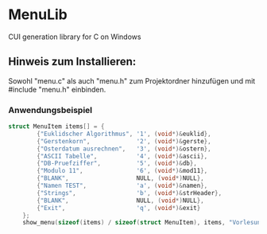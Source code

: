 # MenuLib
CUI generation library for C on Windows


## Hinweis zum Installieren:

Sowohl "menu.c" als auch "menu.h" zum Projektordner hinzufügen und mit #include "menu.h" einbinden.

### Anwendungsbeispiel
```C
struct MenuItem items[] = {
		{"Euklidscher Algorithmus",	'1', (void*)&euklid},
		{"Gerstenkorn",				'2', (void*)&gerste},
		{"Osterdatum ausrechnen",	'3', (void*)&ostern},
		{"ASCII Tabelle",			'4', (void*)&ascii},
		{"DB-Pruefziffer",			'5', (void*)&db},
		{"Modulo 11",				'6', (void*)&mod11},
		{"BLANK",					NULL, (void*)NULL},
		{"Namen TEST",				'a', (void*)&namen},
		{"Strings",					'b', (void*)&strHeader},
		{"BLANK",					NULL, (void*)NULL},
		{"Exit",					'q', (void*)&exit}
	};
	show_menu(sizeof(items) / sizeof(struct MenuItem), items, "Vorlesungsaufgaben", true, true, NO_BORDER);
  ````
  
